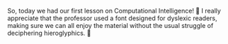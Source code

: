 So, today we had our first lesson on Computational Intelligence! 🎉
I really appreciate that the professor used a font designed for dyslexic readers, making sure we can all enjoy the material without the usual struggle of deciphering hieroglyphics. 👏
